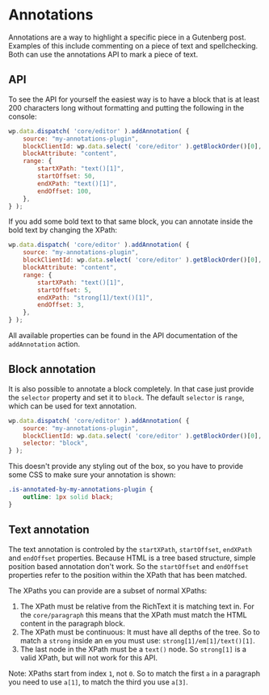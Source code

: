 # Annotations

Annotations are a way to highlight a specific piece in a Gutenberg post. Examples of this include commenting on a piece of text and spellchecking. Both can use the annotations API to mark a piece of text.

## API

To see the API for yourself the easiest way is to have a block that is at least 200 characters long without formatting and putting the following in the console:

```js
wp.data.dispatch( 'core/editor' ).addAnnotation( {
	source: "my-annotations-plugin",
	blockClientId: wp.data.select( 'core/editor' ).getBlockOrder()[0],
	blockAttribute: "content",
	range: {
		startXPath: "text()[1]",
		startOffset: 50,
		endXPath: "text()[1]",
		endOffset: 100,
	},
} );
```

If you add some bold text to that same block, you can annotate inside the bold text by changing the XPath:

```js
wp.data.dispatch( 'core/editor' ).addAnnotation( {
	source: "my-annotations-plugin",
	blockClientId: wp.data.select( 'core/editor' ).getBlockOrder()[0],
	blockAttribute: "content",
	range: {
		startXPath: "text()[1]",
		startOffset: 5,
		endXPath: "strong[1]/text()[1]",
		endOffset: 3,
	},
} );
```

All available properties can be found in the API documentation of the `addAnnotation` action. 

## Block annotation

It is also possible to annotate a block completely. In that case just provide the `selector` property and set it to `block`. The default `selector` is `range`, which can be used for text annotation.

```js
wp.data.dispatch( 'core/editor' ).addAnnotation( {
	source: "my-annotations-plugin",
	blockClientId: wp.data.select( 'core/editor' ).getBlockOrder()[0],
	selector: "block",
} );
```

This doesn't provide any styling out of the box, so you have to provide some CSS to make sure your annotation is shown:

```css
.is-annotated-by-my-annotations-plugin {
	outline: 1px solid black;
}
```

## Text annotation

The text annotation is controled by the `startXPath`, `startOffset`, `endXPath` and `endOffset` properties. Because HTML is a tree based structure, simple position based annotation don't work. So the `startOffset` and `endOffset` properties refer to the position within the XPath that has been matched.

The XPaths you can provide are a subset of normal XPaths:

1. The XPath must be relative from the RichText it is matching text in. For the `core/paragraph` this means that the XPath must match the HTML content in the paragraph block.
1. The XPath must be continuous: It must have all depths of the tree. So to match a `strong` inside an `em` you must use: `strong[1]/em[1]/text()[1]`.
1. The last node in the XPath must be a `text()` node. So `strong[1]` is a valid XPath, but will not work for this API.

Note: XPaths start from index `1`, not `0`. So to match the first `a` in a paragraph you need to use `a[1]`, to match the third you use `a[3]`.
